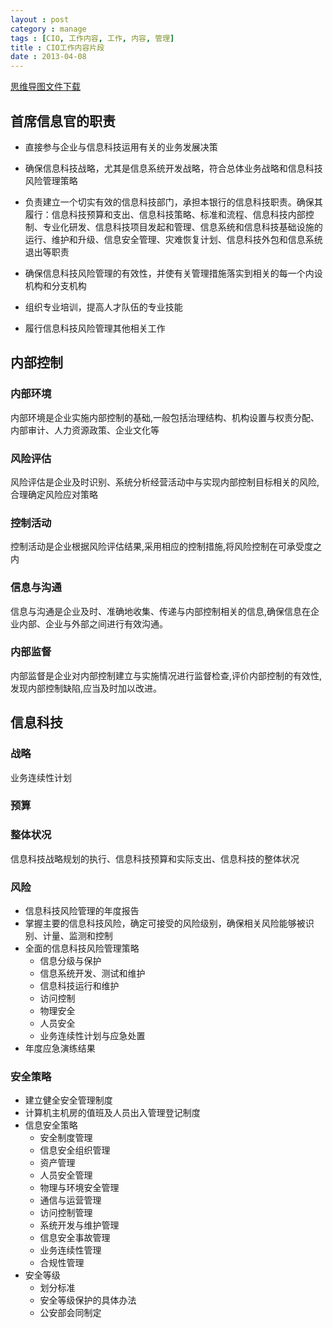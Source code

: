 ```yaml
---
layout : post
category : manage
tags : [CIO, 工作内容, 工作, 内容, 管理]
title : CIO工作内容片段
date : 2013-04-08
---
```

[思维导图文件下载](https://docs.google.com/file/d/0B1DrsqrLRzeIaGVvdkUyOUNBQms/edit?usp=sharing)

## 首席信息官的职责


- 直接参与企业与信息科技运用有关的业务发展决策


- 确保信息科技战略，尤其是信息系统开发战略，符合总体业务战略和信息科技风险管理策略


- 负责建立一个切实有效的信息科技部门，承担本银行的信息科技职责。确保其履行：信息科技预算和支出、信息科技策略、标准和流程、信息科技内部控制、专业化研发、信息科技项目发起和管理、信息系统和信息科技基础设施的运行、维护和升级、信息安全管理、灾难恢复计划、信息科技外包和信息系统退出等职责


- 确保信息科技风险管理的有效性，并使有关管理措施落实到相关的每一个内设机构和分支机构


- 组织专业培训，提高人才队伍的专业技能


- 履行信息科技风险管理其他相关工作


## 内部控制


### 内部环境

内部环境是企业实施内部控制的基础,一般包括治理结构、机构设置与权责分配、内部审计、人力资源政策、企业文化等

### 风险评估

风险评估是企业及时识别、系统分析经营活动中与实现内部控制目标相关的风险,合理确定风险应对策略

### 控制活动

控制活动是企业根据风险评估结果,采用相应的控制措施,将风险控制在可承受度之内

### 信息与沟通

信息与沟通是企业及时、准确地收集、传递与内部控制相关的信息,确保信息在企业内部、企业与外部之间进行有效沟通。

### 内部监督

内部监督是企业对内部控制建立与实施情况进行监督检查,评价内部控制的有效性,发现内部控制缺陷,应当及时加以改进。

## 信息科技


### 战略

业务连续性计划

### 预算


### 整体状况

信息科技战略规划的执行、信息科技预算和实际支出、信息科技的整体状况

### 风险

- 信息科技风险管理的年度报告
- 掌握主要的信息科技风险，确定可接受的风险级别，确保相关风险能够被识别、计量、监测和控制
- 全面的信息科技风险管理策略
    - 信息分级与保护
    - 信息系统开发、测试和维护
    - 信息科技运行和维护
    - 访问控制
    - 物理安全
    - 人员安全
    - 业务连续性计划与应急处置
- 年度应急演练结果

### 安全策略

- 建立健全安全管理制度
- 计算机主机房的值班及人员出入管理登记制度
- 信息安全策略
    - 安全制度管理
    - 信息安全组织管理
    - 资产管理
    - 人员安全管理
    - 物理与环境安全管理
    - 通信与运营管理
    - 访问控制管理
    - 系统开发与维护管理
    - 信息安全事故管理
    - 业务连续性管理
    - 合规性管理
- 安全等级
    - 划分标准
    - 安全等级保护的具体办法
    - 公安部会同制定